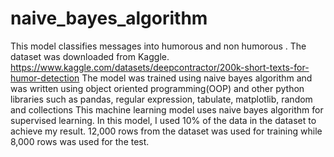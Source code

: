 # naive_bayes_algorithm
This model classifies messages into humorous and non humorous . The dataset was downloaded from Kaggle. https://www.kaggle.com/datasets/deepcontractor/200k-short-texts-for-humor-detection
The model was trained using naive bayes algorithm and was written using object oriented programming(OOP) and other python libraries such as pandas, regular expression, tabulate, matplotlib, random and collections 
This machine learning model uses naive bayes algorithm for supervised learning.
In this model, I used 10% of the data in the dataset to achieve my result.
12,000 rows from the dataset was used for training while 8,000 rows was used for the test.
